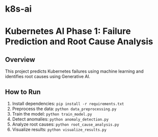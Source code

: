 # k8s-ai

# Kubernetes AI Phase 1: Failure Prediction and Root Cause Analysis

## Overview
This project predicts Kubernetes failures using machine learning and identifies root causes using Generative AI.

## How to Run
1. Install dependencies: `pip install -r requirements.txt`
2. Preprocess the data: `python data_preprocessing.py`
3. Train the model: `python train_model.py`
4. Detect anomalies: `python anomaly_detection.py`
5. Analyze root causes: `python root_cause_analysis.py`
6. Visualize results: `python visualize_results.py`
